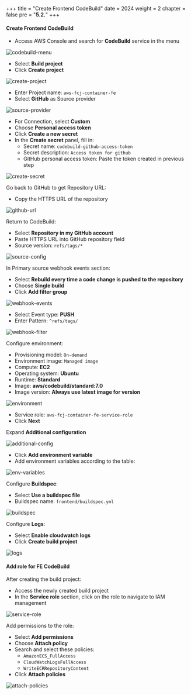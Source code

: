 +++
title = "Create Frontend CodeBuild"
date = 2024
weight = 2
chapter = false
pre = "<b>5.2.</b>"
+++

#### Create Frontend CodeBuild

- Access AWS Console and search for **CodeBuild** service in the menu

![codebuild-menu](/images/6-cicd-codebuild/6.2.1.png)

- Select **Build project**
- Click **Create project**

![create-project](/images/6-cicd-codebuild/6.2.2.png)

- Enter Project name: `aws-fcj-container-fe`
- Select **GitHub** as Source provider

![source-provider](/images/6-cicd-codebuild/6.2.3.png)

- For Connection, select **Custom**
- Choose **Personal access token**
- Click **Create a new secret**
- In the **Create secret** panel, fill in:
  - Secret name: `codebuild-github-access-token`
  - Secret description: `Access token for github`
  - GitHub personal access token: Paste the token created in previous step

![create-secret](/images/6-cicd-codebuild/6.2.4.png)

Go back to GitHub to get Repository URL:

- Copy the HTTPS URL of the repository

![github-url](/images/6-cicd-codebuild/6.2.5.png)

Return to CodeBuild:

- Select **Repository in my GitHub account**
- Paste HTTPS URL into GitHub repository field
- Source version: `refs/tags/*`

![source-config](/images/6-cicd-codebuild/6.2.6.png)

In Primary source webhook events section:

- Select **Rebuild every time a code change is pushed to the repository**
- Choose **Single build**
- Click **Add filter group**

![webhook-events](/images/6-cicd-codebuild/6.2.7.png)

- Select Event type: **PUSH**
- Enter Pattern: `^refs/tags/`

![webhook-filter](/images/6-cicd-codebuild/6.2.8.png)

Configure environment:

- Provisioning model: `On-demand`
- Environment image: `Managed image`
- Compute: **EC2**
- Operating system: **Ubuntu**
- Runtime: **Standard**
- Image: **aws/codebuild/standard:7.0**
- Image version: **Always use latest image for version**

![environment](/images/6-cicd-codebuild/6.2.9.png)

- Service role: `aws-fcj-container-fe-service-role`
- Click **Next**

Expand **Additional configuration**

![additional-config](/images/6-cicd-codebuild/6.2.10.png)

- Click **Add environment variable**
- Add environment variables according to the table:

![env-variables](/images/6-cicd-codebuild/6.2.11.png)

Configure **Buildspec**:

- Select **Use a buildspec file**
- Buildspec name: `frontend/buildspec.yml`

![buildspec](/images/6-cicd-codebuild/6.2.12.png)

Configure **Logs**:

- Select **Enable cloudwatch logs**
- Click **Create build project**

![logs](/images/6-cicd-codebuild/6.2.13.png)

#### Add role for FE CodeBuild

After creating the build project:

- Access the newly created build project
- In the **Service role** section, click on the role to navigate to IAM management

![service-role](/images/6-cicd-codebuild/6.2.14.png)

Add permissions to the role:

- Select **Add permissions**
- Choose **Attach policy**
- Search and select these policies:
  - `AmazonECS_FullAccess`
  - `CloudWatchLogsFullAccess`
  - `WriteECRRepositoryContent`
- Click **Attach policies**

![attach-policies](/images/6-cicd-codebuild/6.2.15.png)
